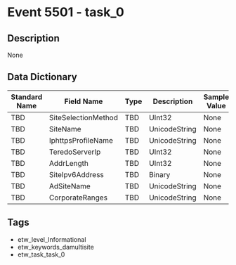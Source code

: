 # Event 5501 - task_0

## Description
None

## Data Dictionary
|Standard Name|Field Name|Type|Description|Sample Value|
|---|---|---|---|---|
|TBD|SiteSelectionMethod|TBD|UInt32|None|None|
|TBD|SiteName|TBD|UnicodeString|None|None|
|TBD|IphttpsProfileName|TBD|UnicodeString|None|None|
|TBD|TeredoServerIp|TBD|UInt32|None|None|
|TBD|AddrLength|TBD|UInt32|None|None|
|TBD|SiteIpv6Address|TBD|Binary|None|None|
|TBD|AdSiteName|TBD|UnicodeString|None|None|
|TBD|CorporateRanges|TBD|UnicodeString|None|None|

## Tags
* etw_level_Informational
* etw_keywords_damultisite
* etw_task_task_0